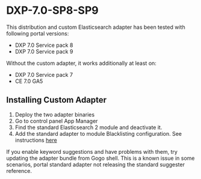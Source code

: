 # DXP-7.0-SP8-SP9

This distribution and custom Elasticsearch adapter has been tested with following portal versions:

* DXP 7.0 Service pack 8
* DXP 7.0 Service pack 9

Without the custom adapter, it works additionally at least on:

* DXP 7.0 Service pack 7
* CE 7.0 GA5

## Installing Custom Adapter

1. Deploy the two adapter binaries
1. Go to control panel App Manager
1. Find the standard Elasticsearch 2 module and deactivate it.
1. Add the standard adapter to module Blacklisting configuration. See instructions [here](https://dev.liferay.com/en/discover/portal/-/knowledge_base/7-0/blacklisting-osgi-modules)

If you enable keyword suggestions and have problems with them, try updating the adapter bundle from Gogo shell. This is a known issue in some scenarios, portal standard adapter not releasing the standard suggester reference.



 